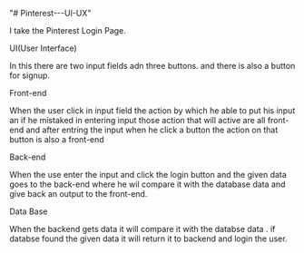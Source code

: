 "# Pinterest---UI-UX" 


I take the Pinterest Login Page.

UI(User Interface)

In this there are two input fields adn three buttons. and  there is also a button for signup.

Front-end

When the user click in input field the action by which he able to put his input an if he mistaked in entering input those action that will active are all front-end and after entring the input when he click a button the action on that button is also a front-end

Back-end

When the use enter the input and click the login button and the given data goes to the back-end where he wil compare it with the database data and give back an output to the front-end.

Data Base

When the backend gets data it will compare it with the databse data . 
if databse found the given data it will return it to backend and login the user.
